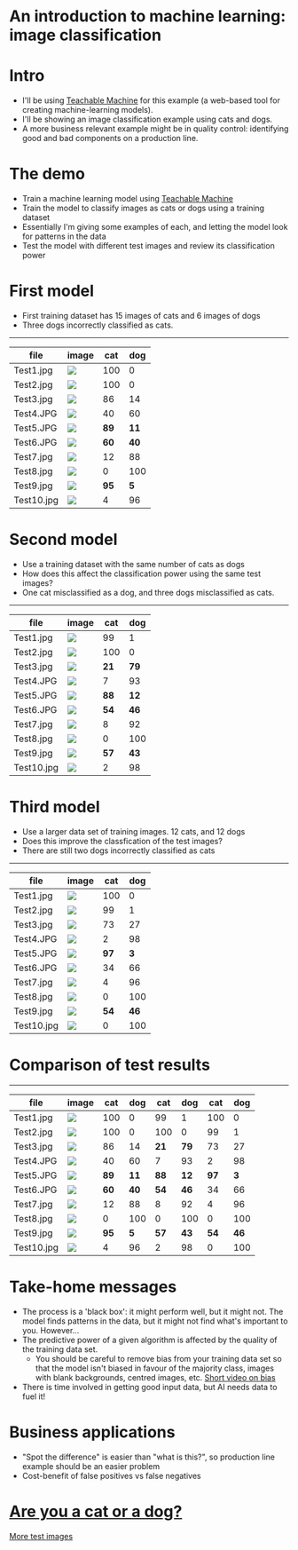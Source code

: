 # An introduction to machine learning: image classification

# Intro

- I'll be using [Teachable Machine](https://teachablemachine.withgoogle.com/) for this example
(a web-based tool for creating machine-learning models).
- I'll be showing an image classification example using cats and dogs.
- A more business relevant example might be in quality control: identifying good and bad components on a production line.

# The demo

- Train a machine learning model using [Teachable Machine](https://teachablemachine.withgoogle.com/train/image)
- Train the model to classify images as cats or dogs using a training dataset
- Essentially I'm giving some examples of each, and letting the model look for patterns in the data
- Test the model with different test images and review its classification power

# First model

- First training dataset has 15 images of cats and 6 images of dogs
- Three dogs incorrectly classified as cats.

---

| file       | image                               | cat    | dog    |
| ---------- | ----------------------------------- | ------ | ------ |
| Test1.jpg  | ![](../images/test-data/Test1.jpg)  | 100    | 0      |
| Test2.jpg  | ![](../images/test-data/Test2.jpg)  | 100    | 0      |
| Test3.jpg  | ![](../images/test-data/Test3.jpg)  | 86     | 14     |
| Test4.JPG  | ![](../images/test-data/Test4.JPG)  | 40     | 60     |
| Test5.JPG  | ![](../images/test-data/Test5.JPG)  | **89** | **11** |
| Test6.JPG  | ![](../images/test-data/Test6.JPG)  | **60** | **40** |
| Test7.jpg  | ![](../images/test-data/Test7.jpg)  | 12     | 88     |
| Test8.jpg  | ![](../images/test-data/Test8.jpg)  | 0      | 100    |
| Test9.jpg  | ![](../images/test-data/Test9.jpg)  | **95** | **5**  |
| Test10.jpg | ![](../images/test-data/Test10.jpg) | 4      | 96     |

# Second model

- Use a training dataset with the same number of cats as dogs
- How does this affect the classification power using the same test images?
- One cat misclassified as a dog, and three dogs misclassified as cats.

---

| file       | image                               | cat    | dog    |
| ---------- | ----------------------------------- | ------ | ------ |
| Test1.jpg  | ![](../images/test-data/Test1.jpg)  | 99     | 1      |
| Test2.jpg  | ![](../images/test-data/Test2.jpg)  | 100    | 0      |
| Test3.jpg  | ![](../images/test-data/Test3.jpg)  | **21** | **79** |
| Test4.JPG  | ![](../images/test-data/Test4.JPG)  | 7      | 93     |
| Test5.JPG  | ![](../images/test-data/Test5.JPG)  | **88** | **12** |
| Test6.JPG  | ![](../images/test-data/Test6.JPG)  | **54** | **46** |
| Test7.jpg  | ![](../images/test-data/Test7.jpg)  | 8      | 92     |
| Test8.jpg  | ![](../images/test-data/Test8.jpg)  | 0      | 100    |
| Test9.jpg  | ![](../images/test-data/Test9.jpg)  | **57** | **43** |
| Test10.jpg | ![](../images/test-data/Test10.jpg) | 2      | 98     |

# Third model

- Use a larger data set of training images. 12 cats, and 12 dogs
- Does this improve the classfication of the test images?
- There are still two dogs incorrectly classified as cats

---

| file       | image                               | cat    | dog    |
| ---------- | ----------------------------------- | ------ | ------ |
| Test1.jpg  | ![](../images/test-data/Test1.jpg)  | 100    | 0      |
| Test2.jpg  | ![](../images/test-data/Test2.jpg)  | 99     | 1      |
| Test3.jpg  | ![](../images/test-data/Test3.jpg)  | 73     | 27     |
| Test4.JPG  | ![](../images/test-data/Test4.JPG)  | 2      | 98     |
| Test5.JPG  | ![](../images/test-data/Test5.JPG)  | **97** | **3**  |
| Test6.JPG  | ![](../images/test-data/Test6.JPG)  | 34     | 66     |
| Test7.jpg  | ![](../images/test-data/Test7.jpg)  | 4      | 96     |
| Test8.jpg  | ![](../images/test-data/Test8.jpg)  | 0      | 100    |
| Test9.jpg  | ![](../images/test-data/Test9.jpg)  | **54** | **46** |
| Test10.jpg | ![](../images/test-data/Test10.jpg) | 0      | 100    |

# Comparison of test results

---

| file       | image                               | cat    | dog    | cat    | dog    | cat    | dog    |
| ---------- | ----------------------------------- | ------ | ------ | ------ | ------ | ------ | ------ |
| Test1.jpg  | ![](../images/test-data/Test1.jpg)  | 100    | 0      | 99     | 1      | 100    | 0      |
| Test2.jpg  | ![](../images/test-data/Test2.jpg)  | 100    | 0      | 100    | 0      | 99     | 1      |
| Test3.jpg  | ![](../images/test-data/Test3.jpg)  | 86     | 14     | **21** | **79** | 73     | 27     |
| Test4.JPG  | ![](../images/test-data/Test4.JPG)  | 40     | 60     | 7      | 93     | 2      | 98     |
| Test5.JPG  | ![](../images/test-data/Test5.JPG)  | **89** | **11** | **88** | **12** | **97** | **3**  |
| Test6.JPG  | ![](../images/test-data/Test6.JPG)  | **60** | **40** | **54** | **46** | 34     | 66     |
| Test7.jpg  | ![](../images/test-data/Test7.jpg)  | 12     | 88     | 8      | 92     | 4      | 96     |
| Test8.jpg  | ![](../images/test-data/Test8.jpg)  | 0      | 100    | 0      | 100    | 0      | 100    |
| Test9.jpg  | ![](../images/test-data/Test9.jpg)  | **95** | **5**  | **57** | **43** | **54** | **46** |
| Test10.jpg | ![](../images/test-data/Test10.jpg) | 4      | 96     | 2      | 98     | 0      | 100    |

# Take-home messages

- The process is a 'black box': it might perform well, but it might not.
  The model finds patterns in the data, but it might not find what's important to you. However...
- The predictive power of a given algorithm is affected by the quality of the training data set.
  - You should be careful to remove bias from your training data set so that the model isn't biased in favour of the majority class,
    images with blank backgrounds, centred images, etc. [Short video on bias](https://youtu.be/59bMh59JQDo)
- There is time involved in getting good input data, but AI needs data to fuel it!

# Business applications

- "Spot the difference" is easier than "what is this?", so production line example should be an easier problem
- Cost-benefit of false positives vs false negatives

# [Are you a cat or a dog?](https://teachablemachine.withgoogle.com/models/GnT5TW_bO/)
[More test images](../images/more-test-images)
